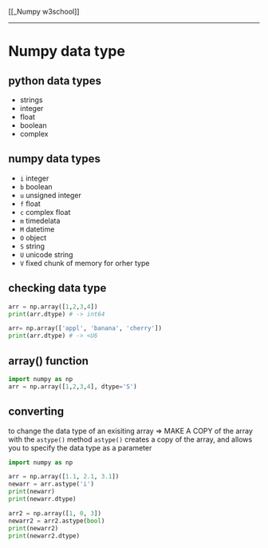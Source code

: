 [[_Numpy w3school]]


---
# Numpy data type
## python data types
- strings
- integer
- float
- boolean
- complex

## numpy data types
- `i` integer
- `b` boolean
- `u` unsigned integer
- `f` float
- `c` complex float
- `m` timedelata
- `M` datetime
- `O` object
- `S` string
- `U` unicode string
- `V` fixed chunk of memory for orher type

## checking data type
```python 
arr = np.array([1,2,3,4])
print(arr.dtype) # -> int64

arr= np.array(['appl', 'banana', 'cherry'])
print(arr.dtype) # -> <U6
```

## array() function
```python
import numpy as np
arr = np.array([1,2,3,4], dtype='S')

```

## converting
to change the data type of an exisiting array
=> MAKE A COPY of the array with the `astype()` method
`astype()` creates a copy of the array, and allows you to specify the data type as a parameter

```python
import numpy as np

arr = np.array([1.1, 2.1, 3.1])
newarr = arr.astype('i')
print(newarr)
print(newarr.dtype)

arr2 = np.array([1, 0, 3])
newarr2 = arr2.astype(bool)
print(newarr2)
print(newarr2.dtype)

```
